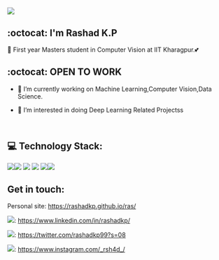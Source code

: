 # <img src="https://img.icons8.com/doodle/100/000000/hello--v1.png"/> 
## :octocat: I'm Rashad K.P



🙌 First year Masters student in Computer Vision at IIT Kharagpur.💕

## :octocat: OPEN TO WORK
- 🔭 I’m currently working on Machine Learning,Computer Vision,Data Science.

- 🌱 I’m interested in doing Deep Learning Related Projectss
</br>

## :computer: Technology Stack:

  <img src="https://img.icons8.com/color/48/000000/c-programming.png"/><img src="https://img.icons8.com/color/48/000000/html-5.png"/> <img src="https://icons8.com/icon/12584/python"/> <img src="https://img.icons8.com/dusk/64/000000/javascript.png"/> <img src="https://img.icons8.com/color/48/000000/bootstrap.png"/><img src="https://img.icons8.com/color/50/000000/c-plus-plus-logo.png"/>

## Get in touch:

 Personal site: https://rashadkp.github.io/ras/

<img src="https://img.icons8.com/fluent/35/000000/linkedin-2.png"/>: https://www.linkedin.com/in/rashadkp/

<img src="https://img.icons8.com/fluent/35/000000/twitter.png"/>: https://twitter.com/rashadkp99?s=08

<img src="https://img.icons8.com/fluent/35/000000/instagram-new.png"/>: https://www.instagram.com/_rsh4d_/




